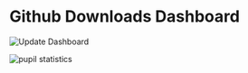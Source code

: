 # Github Downloads Dashboard
![Update Dashboard](https://github.com/papr/github-downloads-dashboard/workflows/Update%20Dashboard/badge.svg?event=schedule)

![pupil statistics](visualizations/pupil.png)
